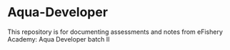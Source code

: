# Aqua-Developer
This repository is for documenting assessments and notes from eFishery Academy: Aqua Developer batch II
